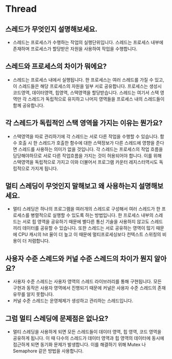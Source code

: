 # Thread

## 스레드가 무엇인지 설명해보세요.

- 스레드는 프로세스가 수행하는 작업의 실행단위입니다. 스레드는 프로세스 내부에 존재하며 프로세스가 할당받은 자원을 사용하여 작업을 수행합니다.

## 스레드와 프로세스의 차이가 뭐에요?

- 스레드는 프로세스 내에서 실행됩니다. 한 프로세스는 여러 스레드를 가질 수 있고, 이 스레드들은 해당 프로세스의 자원을 일부 서로 공유합니다. 프로세스는 생성시 코드영역, 데이터영역, 힙영역, 스택영역을 할당받습니다. 스레드는 여기서 스택 영역만 각 스레드가 독립적으로 유지하고 나머지 영역들을 프로세스 내의 스레드들이 함께 공유합니다.

## 각 스레드가 독립적인 스택 영역을 가지는 이유는 뭔가요?

- 스택영역을 따로 관리하기에 각 스레드는 서로 다른 작업을 수행할 수 있습니다. 함수 호출 시 한 스레드가 호출한 함수에 대한 스택정보가 다른 스레드에 영향을 준다면 스레드를 사용하는 의미가 없을 것입니다. 각 스레드는 프로세스의 작업 흐름을 담당해야하므로 서로 다른 작업흐름을 가지는 것이 허용되어야 합니다. 이를 위해 스택영역을 독립적으로 가지고 이와 더불어서 프로그램 카운터 레지스터역시도 독립적으로 가지게 됩니다.

## 멀티 스레딩이 무엇인지 말해보고 왜 사용하는지 설명해보세요.

- 멀티 스레딩은 하나의 프로그램을 여러개의 스레드로 구성해서 여러 스레드가 한 프로세스를 병렬적으로 실행할 수 있도록 하는 방법입니다. 한 프로세스 내부의 스레드는 서로 힙 영역을 공유하기 때문에 별다른 통신 기술을 사용하지 않고도 스레드끼리 데이터를 공유할 수 있습니다. 또한 스레드는 서로 공유하는 영역이 많기 때문에 CPU 캐시의 hit 율이 더 높고 이 때문에 멀티프로세싱보다 컨텍스트 스위칭의 비용이 더 저렴합니다.

## 사용자 수준 스레드와 커널 수준 스레드의 차이가 뭔지 알아요?

- 사용자 수준 스레드는 사용자 영역의 스레드 라이브러리를 통해 구현됩니다. 모든 구현과 동작은 사용자 영역에서 진행되기 때문에 커널은 사용자 수준 스레드의 존재유무를 알지 못합니다. 
- 커널 수준 스레드는 운영체제가 생성하고 관리하는 스레드입니다. 

## 그럼 멀티 스레딩에 문제점은 없나요?

- 멀티 스레딩을 사용하게 되면 모든 스레드들이 데이터 영역, 힙 영역, 코드 영역을 공유하게 됩니다. 이 때 다수의 스레드가 데이터 영역과 힙 영역의 데이터에 동시에 접근하게 되면 동기화 문제가 발생합니다. 이를 해결하기 위해 Mutex 나 Semaphore 같은 방법을 사용합니다.